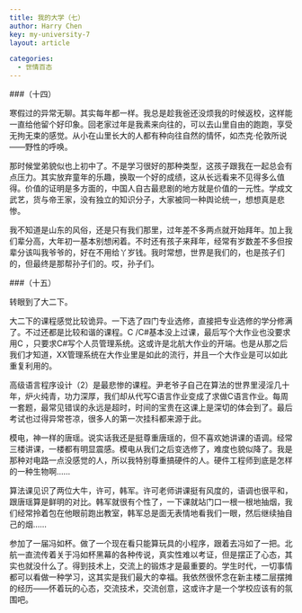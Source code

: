 ```yaml
---
title: 我的大学（七）
author: Harry Chen
key: my-university-7
layout: article

categories:
  - 世情百态
---
```


###（十四）

  寒假过的异常无聊。其实每年都一样。我总是趁我爸还没烦我的时候返校，这样能一直给他留个好印象。回老家过年是我素来向往的，可以去山里自由的跑跑，享受无拘无束的感觉。从小在山里长大的人都有种向往自然的情怀，如杰克·伦敦所说——野性的呼唤。

  那时候堂弟貌似也上初中了。不是学习很好的那种类型，这孩子跟我在一起总会有点压力。其实放弃童年的乐趣，换取一个好的成绩，这从长远看来不见得多么值得。价值的证明是多方面的，中国人自古最悲剧的地方就是价值的一元性。学成文武艺，货与帝王家，没有独立的知识分子，大家被同一种舆论统一，想想真是悲惨。

  我不知道是山东的风俗，还是只有我们那里，过年差不多两点就开始拜年。加上我们辈分高，大年初一基本别想闲着。不时还有孩子来拜年，经常有岁数差不多但按辈分该叫我爷爷的，好在不用给丫岁钱。我时常想，世界是我们的，也是孩子们的，但最终是那帮孙子们的。哎，孙子们。

###（十五）

  转眼到了大二下。

  大二下的课程感觉比较诡异。一下选了四门专业选修，直接把专业选修的学分修满了。不过还都是比较和谐的课程。C /C#基本没上过课，最后写个大作业也没要求用C ，只要求C#写个人员管理系统。这或许是北航大作业的开端。也是从那之后我们才知道，XX管理系统在大作业里是如此的流行，并且一个大作业是可以如此重复利用的。

  高级语言程序设计（2）是最悲惨的课程。尹老爷子自己在算法的世界里浸淫几十年，炉火纯青，功力深厚，我们却从代写C语言作业变成了求做C语言作业。每周一套题，最常见错误的永远是超时，时间的宝贵在这课上是深切的体会到了。最后考试也过得异常苍凉，很多人的第一次挂科都来源于此。

  模电，神一样的唐瑶。说实话我还是挺尊重唐瑶的，但不喜欢她讲课的语调。经常三楼讲课，一楼都有明显震感。模电从我们之后变选修了，难度也貌似降了。我是那种对电路一点没感觉的人，所以我特别尊重搞硬件的人。硬件工程师到底是怎样的一种生物啊……

  算法课见识了两位大牛，许可，韩军。许可老师讲课挺有风度的，语调也很平和，跟唐瑶算是鲜明的对比。韩军就很有个性了，一下课就站门口一根一根地抽烟，我们经常拎着包在他眼前跑出教室，韩军总是面无表情地看我们一眼，然后继续抽自己的烟……

  参加了一届冯如杯。做了一个现在看只能算玩具的小程序，跟着去冯如了一把。北航一直流传着关于冯如杯黑幕的各种传说，真实性难以考证，但是摆正了心态，其实也就没什么了。得到技术上，交流上的锻炼才是最重要的。学生时代，一切事情都可以看做一种学习，这其实是我们最大的幸福。我依然很怀念在新主楼二层摆摊的经历——怀着玩的心态，交流技术，交流创意，这或许才是一个学校应该有的氛围吧。
